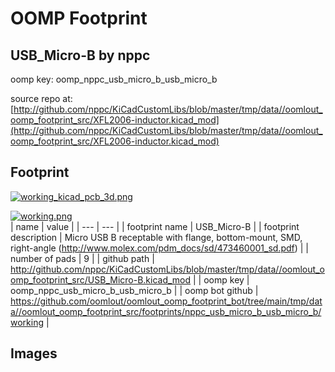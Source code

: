 # OOMP Footprint  
## USB_Micro-B  by nppc  
  
oomp key: oomp_nppc_usb_micro_b_usb_micro_b  
  
source repo at: [http://github.com/nppc/KiCadCustomLibs/blob/master/tmp/data//oomlout_oomp_footprint_src/XFL2006-inductor.kicad_mod](http://github.com/nppc/KiCadCustomLibs/blob/master/tmp/data//oomlout_oomp_footprint_src/XFL2006-inductor.kicad_mod)  
## Footprint  
  
[![working_kicad_pcb_3d.png](working_kicad_pcb_3d_600.png)](working_kicad_pcb_3d.png)  
  
[![working.png](working_600.png)](working.png)  
| name | value | 
| --- | --- | 
| footprint name | USB_Micro-B | 
| footprint description | Micro USB B receptable with flange, bottom-mount, SMD, right-angle (http://www.molex.com/pdm_docs/sd/473460001_sd.pdf) | 
| number of pads | 9 | 
| github path | http://github.com/nppc/KiCadCustomLibs/blob/master/tmp/data//oomlout_oomp_footprint_src/USB_Micro-B.kicad_mod | 
| oomp key | oomp_nppc_usb_micro_b_usb_micro_b | 
| oomp bot github | https://github.com/oomlout/oomlout_oomp_footprint_bot/tree/main/tmp/data//oomlout_oomp_footprint_src/footprints/nppc_usb_micro_b_usb_micro_b/working | 
## Images  
